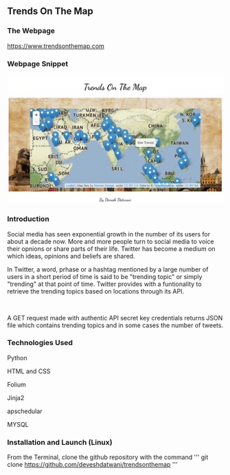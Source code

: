 ## Trends On The Map

### The Webpage
https://www.trendsonthemap.com

### Webpage Snippet

![](https://github.com/deveshdatwani/trendsonthemap/blob/master/trends.PNG) 

### Introduction

Social media has seen exponential growth in the number of its users for about a decade now. More and more people turn to social media to voice their opnions or share parts of their life. Twitter has become a medium on which ideas, opinions and beliefs are shared.

In Twitter, a word, prhase or a hashtag mentioned by a large number of users in a short period of time is said to be "trending topic" or simply "trending" at that point of time. Twitter provides with a funtionality to retrieve the trending topics based on locations through its API.

![]()

A GET request made with authentic API secret key credentials returns JSON file which contains trending topics and in some cases the number of tweets.

### Technologies Used
Python

HTML and CSS

Folium

Jinja2

apschedular

MYSQL


### Installation and Launch (Linux)

From the Terminal, clone the github repository with the command
'''
git clone https://github.com/deveshdatwani/trendsonthemap
'''

